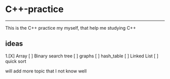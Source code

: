 # C++-practice
--------------------
This is the C++ practice my myself, that help me studying C++
## ideas
 1.[X] Array
 [ ] Binary search tree
 [ ] graphs
 [ ] hash_table
 [ ] Linked List
 [ ] quick sort

will add more topic that I not know well
